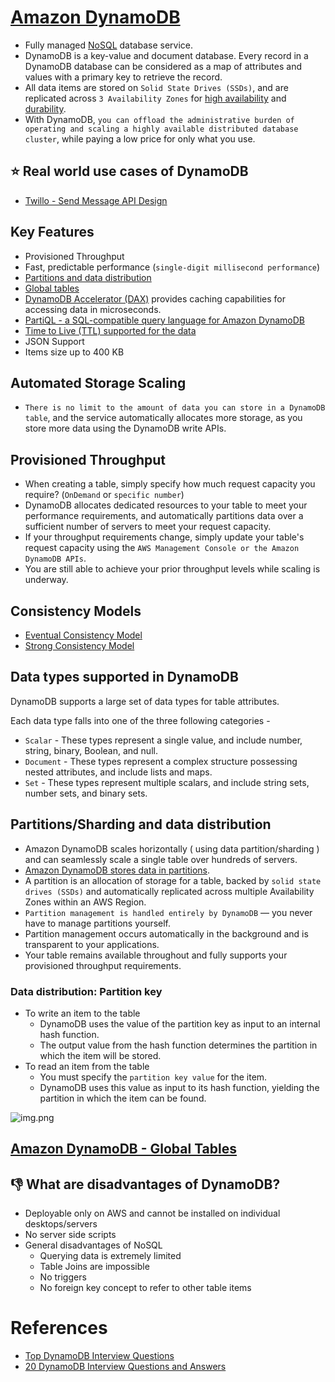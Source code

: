 # [Amazon DynamoDB](https://aws.amazon.com/dynamodb/)
- Fully managed [NoSQL](../../1_HLDDesignComponents/3_DatabaseComponents) database service. 
- DynamoDB is a key-value and document database. Every record in a DynamoDB database can be considered as a map of attributes and values with a primary key to retrieve the record.
- All data items are stored on `Solid State Drives (SSDs)`, and are replicated across `3 Availability Zones` for [high availability](../../1_HLDDesignComponents/0_SystemGlossaries/HighAvailability.md) and [durability](../../1_HLDDesignComponents/0_SystemGlossaries/Durability.md). 
- With DynamoDB, `you can offload the administrative burden of operating and scaling a highly available distributed database cluster`, while paying a low price for only what you use.

## :star: Real world use cases of DynamoDB
- [Twillo - Send Message API Design](../../3_HLDDesignProblems/TwilloSendMessageAPI)

## Key Features
- Provisioned Throughput
- Fast, predictable performance (`single-digit millisecond performance`)
- [Partitions and data distribution](#partitionssharding-and-data-distribution)
- [Global tables](#amazon-dynamodb---global-tableshttpsawsamazoncomdynamodbglobal-tables)
- [DynamoDB Accelerator (DAX)](https://aws.amazon.com/dynamodb/dax/) provides caching capabilities for accessing data in microseconds.
- [PartiQL - a SQL-compatible query language for Amazon DynamoDB](https://docs.aws.amazon.com/amazondynamodb/latest/developerguide/ql-reference.html)
- [Time to Live (TTL) supported for the data](https://docs.aws.amazon.com/amazondynamodb/latest/developerguide/TTL.html)
- JSON Support
- Items size up to 400 KB

## Automated Storage Scaling
- `There is no limit to the amount of data you can store in a DynamoDB table`, and the service automatically allocates more storage, as you store more data using the DynamoDB write APIs.

## Provisioned Throughput
- When creating a table, simply specify how much request capacity you require? (`OnDemand` or `specific number`)
- DynamoDB allocates dedicated resources to your table to meet your performance requirements, and automatically partitions data over a sufficient number of servers to meet your request capacity.
- If your throughput requirements change, simply update your table's request capacity using the `AWS Management Console or the Amazon DynamoDB APIs`.
- You are still able to achieve your prior throughput levels while scaling is underway.

## Consistency Models
- [Eventual Consistency Model](../../1_HLDDesignComponents/0_SystemGlossaries/ReplicationAndDataConsistency.md#consistency-patterns)
- [Strong Consistency Model](../../1_HLDDesignComponents/0_SystemGlossaries/ReplicationAndDataConsistency.md#consistency-patterns)

## Data types supported in DynamoDB

DynamoDB supports a large set of data types for table attributes. 

Each data type falls into one of the three following categories -
- `Scalar` - These types represent a single value, and include number, string, binary, Boolean, and null.
- `Document` - These types represent a complex structure possessing nested attributes, and include lists and maps.
- `Set` - These types represent multiple scalars, and include string sets, number sets, and binary sets.

## Partitions/Sharding and data distribution
- Amazon DynamoDB scales horizontally ( using data partition/sharding ) and can seamlessly scale a single table over hundreds of servers.
- [Amazon DynamoDB stores data in partitions](https://docs.aws.amazon.com/amazondynamodb/latest/developerguide/HowItWorks.Partitions.html). 
- A partition is an allocation of storage for a table, backed by `solid state drives (SSDs)` and automatically replicated across multiple Availability Zones within an AWS Region. 
- `Partition management is handled entirely by DynamoDB` — you never have to manage partitions yourself.
- Partition management occurs automatically in the background and is transparent to your applications. 
- Your table remains available throughout and fully supports your provisioned throughput requirements.

### Data distribution: Partition key
- To write an item to the table
  - DynamoDB uses the value of the partition key as input to an internal hash function. 
  - The output value from the hash function determines the partition in which the item will be stored.
- To read an item from the table
  - You must specify the `partition key value` for the item. 
  - DynamoDB uses this value as input to its hash function, yielding the partition in which the item can be found.

![img.png](https://docs.aws.amazon.com/amazondynamodb/latest/developerguide/images/HowItWorksPartitionKey.png)

## [Amazon DynamoDB - Global Tables](https://aws.amazon.com/dynamodb/global-tables/)

## :thumbsdown: What are disadvantages of DynamoDB?
- Deployable only on AWS and cannot be installed on individual desktops/servers
- No server side scripts
- General disadvantages of NoSQL
  - Querying data is extremely limited
  - Table Joins are impossible
  - No triggers
  - No foreign key concept to refer to other table items

# References
- [Top DynamoDB Interview Questions](https://www.javainuse.com/misc/dynamodb-interview-questions)
- [20 DynamoDB Interview Questions and Answers](https://climbtheladder.com/dynamodb-interview-questions/)